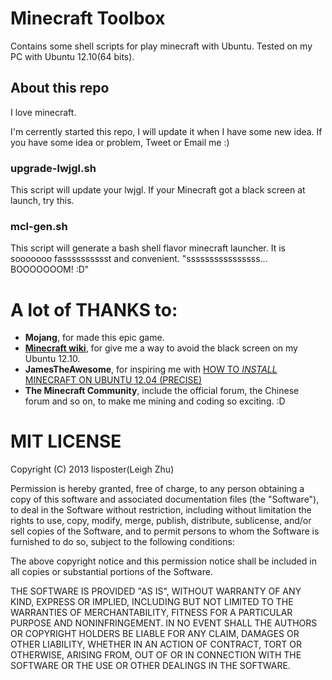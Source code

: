 # Minecraft Toolbox
Contains some shell scripts for play minecraft with Ubuntu.
Tested on my PC with Ubuntu 12.10(64 bits).

## About this repo
I love minecraft.

I'm cerrently started this repo, I will update it when I have some new idea.
If you have some idea or problem, Tweet or Email me :)

### upgrade-lwjgl.sh
This script will update your lwjgl. If your Minecraft got a black screen at launch, try this.

### mcl-gen.sh
This script will generate a bash shell flavor minecraft launcher. It is sooooooo fasssssssssst and convenient. "ssssssssssssssss...  BOOOOOOOM!   :D"

# A lot of THANKS to:
 - **Mojang**, for made this epic game.
 - [**Minecraft wiki**](http://www.minecraftwiki.net/wiki/Tutorials/Update_LWJGL), for give me a way to avoid the black screen on my Ubuntu 12.10.
 - **JamesTheAwesome**, for inspiring me with [HOW TO *INSTALL* MINECRAFT ON UBUNTU 12.04 (PRECISE)](http://www.minecraftforum.net/topic/1520183-how-to-install-minecraft-on-ubuntu-1204-precise/)
 - **The Minecraft Community**, include the official forum, the Chinese forum and so on, to make me mining and coding so exciting. :D

# MIT LICENSE
Copyright (C) 2013 lisposter(Leigh Zhu)

Permission is hereby granted, free of charge, to any person obtaining a copy of this software and associated documentation files (the "Software"), to deal in the Software without restriction, including without limitation the rights to use, copy, modify, merge, publish, distribute, sublicense, and/or sell copies of the Software, and to permit persons to whom the Software is furnished to do so, subject to the following conditions:

The above copyright notice and this permission notice shall be included in all copies or substantial portions of the Software.

THE SOFTWARE IS PROVIDED "AS IS", WITHOUT WARRANTY OF ANY KIND, EXPRESS OR IMPLIED, INCLUDING BUT NOT LIMITED TO THE WARRANTIES OF MERCHANTABILITY, FITNESS FOR A PARTICULAR PURPOSE AND NONINFRINGEMENT. IN NO EVENT SHALL THE AUTHORS OR COPYRIGHT HOLDERS BE LIABLE FOR ANY CLAIM, DAMAGES OR OTHER LIABILITY, WHETHER IN AN ACTION OF CONTRACT, TORT OR OTHERWISE, ARISING FROM, OUT OF OR IN CONNECTION WITH THE SOFTWARE OR THE USE OR OTHER DEALINGS IN THE SOFTWARE.